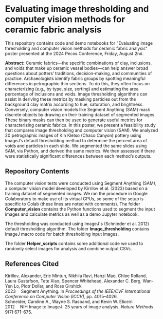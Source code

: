 # Evaluating image thresholding and computer vision methods for ceramic fabric analysis
This repository contains code and demo notebooks for "Evaluating image thresholding and computer vision methods for ceramic fabric analysis" poster presented at the 2024 Pecos Conference, Friday, August 2nd.

**Abstract:** 
Ceramic fabrics—the specific combinations of clay, inclusions, and voids that make up ceramic vessel bodies—can help answer broad questions about potters’ traditions, decision-making, and communities of practice. Archaeologists identify fabric groups by spotting meaningful differences in petrographic thin sections. To do this, they often focus on characterizing (e.g., by type, size, sorting) and estimating the area percentage of inclusions and voids. Image thresholding algorithms can assist in deriving these metrics by masking particles out from the background clay matrix according to hue, saturation, and brightness. Conversely, computer vision models like Segment Anything (SAM) mask discrete objects by drawing on their training dataset of segmented images. These binary masks can then be used to generate useful metrics for characterizing ceramic fabrics. In this poster, we present a feasibility study that compares image thresholding and computer vision (SAM). We analyzed 20 petrographic images of Kin Kletso (Chaco Canyon) pottery using ImageJ’s default thresholding method to determine the percent area of voids and particles in each slide. We segmented the same slides using SAM, via Python, and derived the same metrics. We then assessed if there were statistically significant differences between each method’s outputs.

## Repository Contents

The computer vision tests were conducted using Segment Anything (SAM), a computer vision model developed by Kirrilov et al. (2023) based on a training dataset of segmented images. We ran the procedure in Google Colaboratory to make use of its virtual GPUs, so some of the setup is specific to Colab (these lines are noted with comments). The folder **Computer_vision** contains the Python functions used to segment the input images and calculate metrics as well as a demo Jupyter notebook. 

The thresholding was conducted using ImageJ's (Schnieder et al. 2012) default thresholding algorithm. The folder **Image_thresholding** contains ImageJ macro code for batch thresholding input images.

The folder **Helper_scripts** contains some additional code we used to randomly select images for analysis and combine output CSVs.

## References Cited
Kirillov, Alexander, Eric Mintun, Nikhila Ravi, Hanzi Mao, Chloe Rolland, Laura Gustafson, Tete Xiao, Spencer Whitehead, Alexander C. Berg, Wan-Yen Lo, Piotr Dollar, and Ross Girshick<br>
2023 &emsp;Segment Anything. In *Proceedings of the IEEE/CVF International Conference on Computer Vision (ICCV)*, pp. 4015–4026.
<br>
Schneider, Caroline A., Wayne S. Rasband, and Kevin W. Eliceiri<br>
2012 &emsp;NIH Image to ImageJ: 25 years of image analysis. *Nature Methods* 9(7):671–675.

